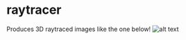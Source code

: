 # raytracer
Produces 3D raytraced images like the one below!
![alt text](https://github.com/habeeb-umo/raytracer/driver02_large.png "orbs")
